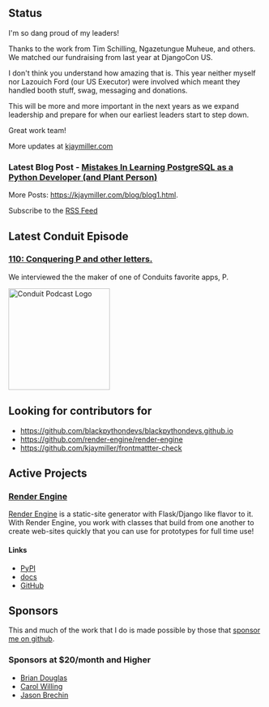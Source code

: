 ## Status

<p>I'm so dang proud of my leaders!</p>

<p>Thanks to the work from Tim Schilling, Ngazetungue Muheue, and others. We matched our fundraising from last year at DjangoCon US.</p>

<p>I don't think you understand how amazing that is. This year neither myself nor Lazouich Ford (our US Executor) were involved which meant they handled booth stuff, swag, messaging and donations.</p>

<p>This will be more and more important in the next years as we expand leadership and prepare for when our earliest leaders start to step down.</p>

<p>Great work team!</p>

More updates at [kjaymiller.com](https://kjaymiller.com/microblog/microblog)

### Latest Blog Post - [Mistakes In Learning PostgreSQL as a Python Developer (and Plant Person)](https://kjaymiller.com/blog/mistakes-in-learning-postgresql-as-a-python-developer-and-plant-person.html)

More Posts: <https://kjaymiller.com/blog/blog1.html>.

Subscribe to the [RSS Feed](https://kjaymiller.com/allposts.rss)

## Latest Conduit Episode

### [110: Conquering P and other letters.](http://relay.fm/conduit/110)

We interviewed the the maker of one of Conduits favorite apps, P.

<img src="https://kjaymiller.s3-us-west-2.amazonaws.com/images/conduit_artwork.png" height="200" width="200" alt="Conduit Podcast Logo"/>

## Looking for contributors for

- <https://github.com/blackpythondevs/blackpythondevs.github.io>
- <https://github.com/render-engine/render-engine>
- <https://github.com/kjaymiller/frontmattter-check>

## Active Projects

### [Render Engine]

[Render Engine] is a static-site generator with Flask/Django like flavor to it.
With Render Engine, you work with classes that build from one another to create
web-sites quickly that you can use for prototypes for full time use!

#### Links

- [PyPI](https://pypi.org/project/render-engine)
- [docs](https://render-engine.readthedocs.io)
- [GitHub](https://github.com/kjaymiller/render_engine)

## Sponsors

This and much of the work that I do is made possible by those that [sponsor me
on github](https://github.com/sponsors/kjaymiller).

### Sponsors at $20/month and Higher

- [Brian Douglas](https://github.com/bdougie)
- [Carol Willing](https://github.com/willingc)
- [Jason Brechin](https://github.com/brechin)

[Render Engine]: https://render-engine.readthedocs.io